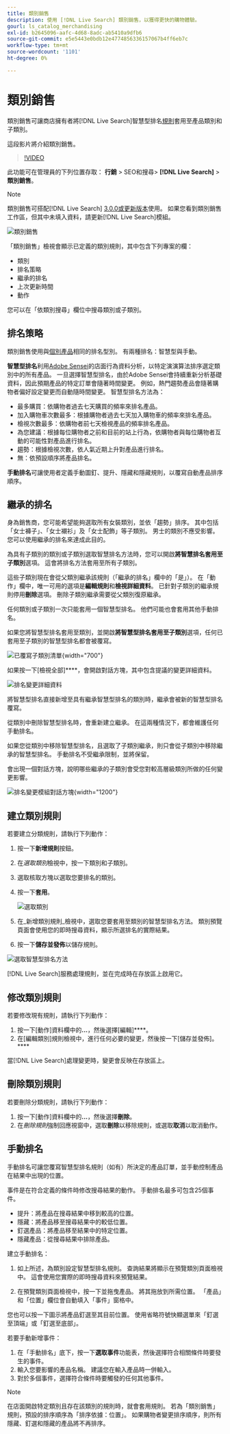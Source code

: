 ```yaml
---
title: 類別銷售
description: 使用 [!DNL Live Search] 類別銷售，以獲得更快的購物體驗。
gourl: ls_catalog_merchandising
exl-id: b2645096-aafc-4d68-8adc-ab5410a9dfb6
source-git-commit: e5e5443e0bdb12e4774856336157067b4ff6eb7c
workflow-type: tm+mt
source-wordcount: '1101'
ht-degree: 0%

---
```


# 類別銷售

類別銷售可讓商店擁有者將[!DNL Live Search]智慧型排名[規則](rules.md)套用至產品類別和子類別。

這段影片將介紹類別銷售。

>[!VIDEO](https://video.tv.adobe.com/v/3424617)

此功能可在管理員的下列位置存取： **行銷** > SEO和搜尋> **[!DNL Live Search]** > **類別銷售**。

>[!NOTE]
>
>類別銷售可搭配[!DNL Live Search] [3.0.0或更新版本](release-notes.md)使用。 如果您看到類別銷售工作區，但其中未填入資料，請更新[!DNL Live Search]模組。

![類別銷售](assets/category_workspace.png)

「類別銷售」檢視會顯示已定義的類別規則，其中包含下列專案的欄：

* 類別
* 排名策略
* 繼承的排名
* 上次更新時間
* 動作

您可以在「依類別搜尋」欄位中搜尋類別或子類別。

## 排名策略

類別銷售使用與[個別產品](rules-workspace.md)相同的排名型別。
有兩種排名：智慧型與手動。

**智慧型排名**&#x200B;利用[Adobe Sensei](https://www.adobe.com/sensei.html)的店面行為資料分析，以特定演演算法排序選定類別中的所有產品。 一旦選擇智慧型排名，由於Adobe Sensei會持續重新分析基礎資料，因此預期產品的特定訂單會隨著時間變更。 例如，熱門趨勢產品會隨著購物者偏好設定變更而自動隨時間變更。
智慧型排名方法為：

* 最多購買：依購物者過去七天購買的頻率來排名產品。
* 加入購物車次數最多：根據購物者過去七天加入購物車的頻率來排名產品。
* 檢視次數最多：依購物者前七天檢視產品的頻率排名產品。
* 為您建議：根據每位購物者之前和目前的站上行為，依購物者與每位購物者互動的可能性對產品進行排名。
* 趨勢：根據檢視次數，依人氣近期上升對產品進行排名。
* 無：依預設順序將產品排名。

**手動排名**&#x200B;可讓使用者定義手動圖釘、提升、隱藏和隱藏規則，以覆寫自動產品排序順序。

## 繼承的排名

身為銷售商，您可能希望能夠選取所有女裝類別，並依「趨勢」排序。 其中包括「女士褲子」、「女士襯衫」及「女士配飾」等子類別。 男士的類別不應受影響。 您可以使用繼承的排名來達成此目的。

為具有子類別的類別或子類別選取智慧排名方法時，您可以開啟&#x200B;**將智慧排名套用至子類別**&#x200B;選項。 這會將排名方法套用至所有子類別。

這些子類別現在會從父類別繼承該規則（「繼承的排名」欄中的「是」）。 在「動作」欄中，唯一可用的選項是&#x200B;**編輯規則**&#x200B;和&#x200B;**檢視詳細資料**。 已針對子類別的繼承規則停用&#x200B;**刪除**&#x200B;選項。 刪除子類別繼承需要從父類別復原繼承。

任何類別或子類別一次只能套用一個智慧型排名。 他們可能也會套用其他手動排名。

如果您將智慧型排名套用至類別，並開啟&#x200B;**將智慧型排名套用至子類別**&#x200B;選項，任何已套用至子類別的智慧型排名都會被覆寫。

![已覆寫子類別清單](assets/category_overwite_subs.png){width="700"}

如果按一下[檢視全部]****，會開啟對話方塊，其中包含提議的變更詳細資料。

![排名變更詳細資料](assets/category_overwrite.png)

將智慧型排名直接新增至具有繼承智慧型排名的類別時，繼承會被新的智慧型排名覆寫。

從類別中刪除智慧型排名時，會重新建立繼承。
在這兩種情況下，都會維護任何手動排名。

如果您從類別中移除智慧型排名，且選取了子類別繼承，則只會從子類別中移除繼承的智慧型排名。 手動排名不受繼承限制，並將保留。

會出現一個對話方塊，說明哪些繼承的子類別會受您對較高層級類別所做的任何變更影響。

![排名變更模組對話方塊](assets/category_overwrite_modal.png){width="1200"}

## 建立類別規則

若要建立分類規則，請執行下列動作：

1. 按一下&#x200B;**新增規則**&#x200B;按鈕。
1. 在&#x200B;_選取類別_&#x200B;檢視中，按一下類別和子類別。
1. 選取核取方塊以選取您要排名的類別。
1. 按一下&#x200B;**套用**。

   ![選取類別](assets/category_select.png)

1. 在&#x200B;_新增類別規則_檢視中，選取您要套用至類別的智慧型排名方法。
類別預覽頁面會使用您的即時搜尋資料，顯示所選排名的實際結果。
1. 按一下&#x200B;**儲存並發佈**&#x200B;以儲存規則。

![選取智慧型排名方法](assets/category_ranking.png)

[!DNL Live Search]服務處理規則，並在完成時在存放區上啟用它。

## 修改類別規則

若要修改現有規則，請執行下列動作：

1. 按一下[動作]資料欄中的&#x200B;**...**，然後選擇[編輯]****。
1. 在[編輯類別]規則檢視中，進行任何必要的變更，然後按一下[儲存並發佈]。****

當[!DNL Live Search]處理變更時，變更會反映在存放區上。

## 刪除類別規則

若要刪除分類規則，請執行下列動作：

1. 按一下[動作]資料欄中的&#x200B;**...**，然後選擇&#x200B;**刪除**。
1. 在&#x200B;_刪除規則_&#x200B;強制回應視窗中，選取&#x200B;**刪除**&#x200B;以移除規則，或選取&#x200B;**取消**&#x200B;以取消動作。

## 手動排名

手動排名可讓您覆寫智慧型排名規則（如有）所決定的產品訂單，並手動控制產品在結果中出現的位置。

事件是在符合定義的條件時修改搜尋結果的動作。 手動排名最多可包含25個事件。

* 提升：將產品在搜尋結果中移到較高的位置。
* 隱藏：將產品移至搜尋結果中的較低位置。
* 釘選產品：將產品移至結果中的特定位置。
* 隱藏產品：從搜尋結果中排除產品。

建立手動排名：

1. 如上所述，為類別設定智慧型排名規則。 查詢結果將顯示在預覽類別頁面檢視中。 這會使用您實際的即時搜尋資料來預覽結果。

1. 在預覽類別頁面檢視中，按一下並拖曳產品。 將其拖放到所需位置。 「產品」和「位置」欄位會自動填入「事件」窗格中。

您也可以按一下圖示將產品釘選至其目前位置。 使用省略符號快顯選單來「釘選至頂端」或「釘選至底部」。

若要手動新增事件：

1. 在「手動排名」底下，按一下&#x200B;**選取事件**&#x200B;功能表，然後選擇符合相關條件時要發生的事件。
1. 輸入您要影響的產品名稱。 建議您在輸入產品時一併輸入。
1. 對於多個事件，選擇符合條件時要觸發的任何其他事件。

>[!NOTE]
>
>在店面開啟特定類別且存在該類別的規則時，就會套用規則。 若為「類別銷售」規則，預設的排序順序為「排序依據：位置」。 如果購物者變更排序順序，則所有隱藏、釘選和隱藏的產品將不再排序。
